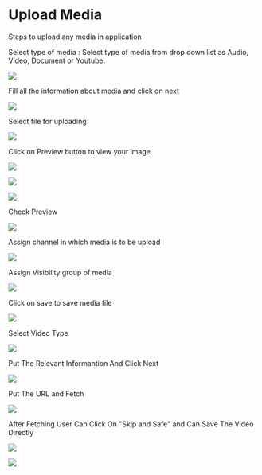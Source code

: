 # Upload Media

Steps to upload any media in application

Select type of media : Select type of media from drop down list as Audio, Video, Document or Youtube.

![](../.gitbook/assets/cogdam_select_type_of_media.PNG)

Fill all the information about media and click on next

![](../.gitbook/assets/fill_information%20%281%29.PNG)

Select file for uploading

![](../.gitbook/assets/select_browse_fill_to_upload%20%281%29.PNG)

Click on Preview button to view your image

![](../.gitbook/assets/preview_btn%20%281%29.PNG)

![](../.gitbook/assets/image%20%289%29.png)

![](../.gitbook/assets/image%20%28178%29.png)

Check Preview

![](../.gitbook/assets/preview.PNG)

Assign channel in which media is to be upload

![](../.gitbook/assets/assign_channel%20%281%29.PNG)

Assign Visibility group of media

![](../.gitbook/assets/assign_group%20%281%29.PNG)

Click on save to save media file

![](../.gitbook/assets/save_button.PNG)

Select Video Type  


![](../.gitbook/assets/image%20%28213%29.png)

Put The Relevant Informantion And Click Next  
  


![](../.gitbook/assets/image%20%28216%29.png)

Put The URL and Fetch  
  


![](../.gitbook/assets/image%20%28214%29.png)

After Fetching User Can Click On "Skip and Safe" and Can Save The Video Directly  
  


![](../.gitbook/assets/image%20%28215%29.png)

![](../.gitbook/assets/image%20%28217%29.png)





